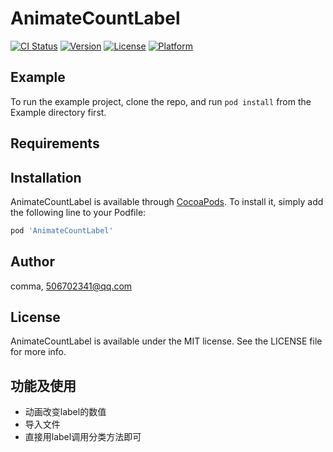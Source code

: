 # AnimateCountLabel

[![CI Status](http://img.shields.io/travis/comma/AnimateCountLabel.svg?style=flat)](https://travis-ci.org/comma/AnimateCountLabel)
[![Version](https://img.shields.io/cocoapods/v/AnimateCountLabel.svg?style=flat)](http://cocoapods.org/pods/AnimateCountLabel)
[![License](https://img.shields.io/cocoapods/l/AnimateCountLabel.svg?style=flat)](http://cocoapods.org/pods/AnimateCountLabel)
[![Platform](https://img.shields.io/cocoapods/p/AnimateCountLabel.svg?style=flat)](http://cocoapods.org/pods/AnimateCountLabel)

## Example

To run the example project, clone the repo, and run `pod install` from the Example directory first.

## Requirements

## Installation

AnimateCountLabel is available through [CocoaPods](http://cocoapods.org). To install
it, simply add the following line to your Podfile:

```ruby
pod 'AnimateCountLabel'
```

## Author

comma, 506702341@qq.com

## License

AnimateCountLabel is available under the MIT license. See the LICENSE file for more info.

## 功能及使用

* 动画改变label的数值
* 导入文件
* 直接用label调用分类方法即可
